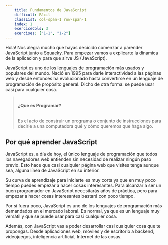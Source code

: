 ```yaml
---
    title: Fundamentos de JavaScript
    difficult: Fácil
    classList: col-span-1 row-span-1
    index: 1
    exerciceCols: 3
    exercises: ["1-1", "1-2"]
---
```


Hola! Nos alegra mucho que hayas decicido comenzar a parender JavaScript junto a Squaeky. Para empezar vamos a explicarte la dinamica de la aplicacion y para que sirve JS (JavaScript).

JavaScript es uno de los lenguajes de programación más usados y populares del mundo. Nació en 1995 para darle interactividad a las páginas web y desde entonces ha evolucionado hasta convertirse en un lenguaje de programación de propósito general. Dicho de otra forma: se puede usar casi para cualquier cosa.

> <div style="display: flex; align-items: center; gap: 1em;"> 
> <h4>¿Que es Programar?</h4>
> </div>
>
> Es el acto de construir un programa o conjunto de instrucciones para decirle a una computadora qué y cómo queremos que haga algo. 

## Por qué aprender JavaScript

JavaScript es, a día de hoy, el único lenguaje de programación que todos los navegadores web entienden sin necesidad de realizar ningún paso previo. Esto hace que casi cualquier página web que visites tenga aunque sea, alguna línea de JavaScript en su interior.

Su curva de aprendizaje para iniciarte es muy corta ya que en muy poco tiempo puedes empezar a hacer cosas interesantes. Para alcanzar a ser un buen programador en JavaScript necesitarás años de práctica, pero para empezar a hacer cosas interesantes bastará con poco tiempo.

Por si fuera poco, JavaScript es uno de los lenguajes de programación más demandados en el mercado laboral. Es normal, ya que es un lenguaje muy versátil y que se puede usar para casi cualquier cosa.

Además, con JavaScript vas a poder desarrollar casi cualquier cosa que te propongas. Desde aplicaciones web, móviles y de escritorio a backend, videojuegos, inteligencia artificial, Internet de las cosas.